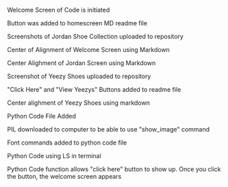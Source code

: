 Welcome Screen of Code is initiated

Button was added to homescreen MD readme file

Screenshots of Jordan Shoe Collection uploaded to repository

Center of Alignment of Welcome Screen using Markdown

Center Alighment of Jordan Screen using Markdown

Screenshot of Yeezy Shoes uploaded to repository

"Click Here" and "View Yeezys" Buttons added to readme file

Center alighment of Yeezy Shoes using markdown

Python Code File Added

PIL downloaded to computer to be able to use "show_image" command

Font commands added to python code file

Python Code using LS in terminal

Python Code function allows "click here" button to show up. Once you click the button, the welcome screen appears
